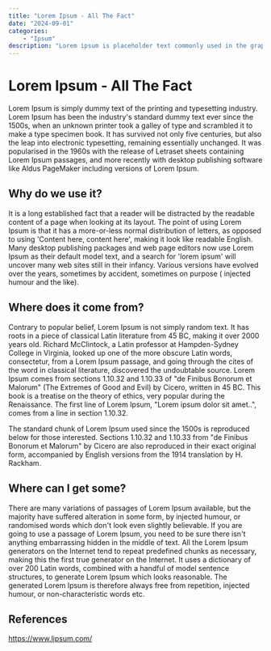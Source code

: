 ```yaml
---
title: "Lorem Ipsum - All The Fact"
date: "2024-09-01"
categories:
    - "Ipsum"
description: "Lorem ipsum is placeholder text commonly used in the graphic, print, and publishing industries for previewing layouts and visual mockups"
---
```


# Lorem Ipsum - All The Fact

Lorem Ipsum is simply dummy text of the printing and typesetting industry. Lorem Ipsum has been the industry's standard
dummy text ever since the 1500s, when an unknown printer took a galley of type and scrambled it to make a type specimen
book. It has survived not only five centuries, but also the leap into electronic typesetting, remaining essentially
unchanged. It was popularised in the 1960s with the release of Letraset sheets containing Lorem Ipsum passages, and more
recently with desktop publishing software like Aldus PageMaker including versions of Lorem Ipsum.

## Why do we use it?

It is a long established fact that a reader will be distracted by the readable content of a page when looking at its
layout. The point of using Lorem Ipsum is that it has a more-or-less normal distribution of letters, as opposed to
using 'Content here, content here', making it look like readable English. Many desktop publishing packages and web page
editors now use Lorem Ipsum as their default model text, and a search for 'lorem ipsum' will uncover many web sites
still in their infancy. Various versions have evolved over the years, sometimes by accident, sometimes on purpose (
injected humour and the like).

## Where does it come from?

Contrary to popular belief, Lorem Ipsum is not simply random text. It has roots in a piece of classical Latin literature
from 45 BC, making it over 2000 years old. Richard McClintock, a Latin professor at Hampden-Sydney College in Virginia,
looked up one of the more obscure Latin words, consectetur, from a Lorem Ipsum passage, and going through the cites of
the word in classical literature, discovered the undoubtable source. Lorem Ipsum comes from sections 1.10.32 and 1.10.33
of "de Finibus Bonorum et Malorum" (The Extremes of Good and Evil) by Cicero, written in 45 BC. This book is a treatise
on the theory of ethics, very popular during the Renaissance. The first line of Lorem Ipsum, "Lorem ipsum dolor sit
amet..", comes from a line in section 1.10.32.

The standard chunk of Lorem Ipsum used since the 1500s is reproduced below for those interested. Sections 1.10.32 and
1.10.33 from "de Finibus Bonorum et Malorum" by Cicero are also reproduced in their exact original form, accompanied by
English versions from the 1914 translation by H. Rackham.

## Where can I get some?

There are many variations of passages of Lorem Ipsum available, but the majority have suffered alteration in some form,
by injected humour, or randomised words which don't look even slightly believable. If you are going to use a passage of
Lorem Ipsum, you need to be sure there isn't anything embarrassing hidden in the middle of text. All the Lorem Ipsum
generators on the Internet tend to repeat predefined chunks as necessary, making this the first true generator on the
Internet. It uses a dictionary of over 200 Latin words, combined with a handful of model sentence structures, to
generate Lorem Ipsum which looks reasonable. The generated Lorem Ipsum is therefore always free from repetition,
injected humour, or non-characteristic words etc.

## References

https://www.lipsum.com/
